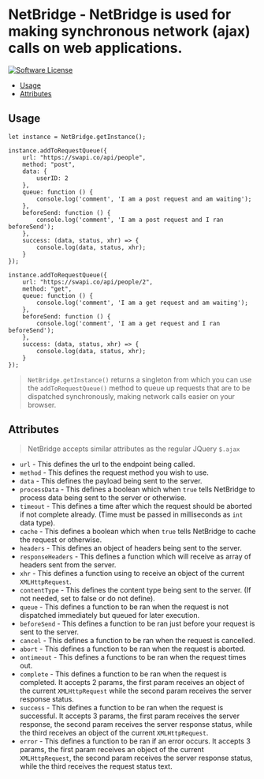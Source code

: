 # NetBridge - NetBridge is used for making synchronous network (ajax) calls on web applications.

[![Software License](https://img.shields.io/badge/license-MIT-brightgreen.svg?style=flat-square)](LICENSE.md)

- [Usage](#usage)
- [Attributes](#attributes)

<h2 id="usage"> Usage </h2>

```
let instance = NetBridge.getInstance();

instance.addToRequestQueue({
    url: "https://swapi.co/api/people",
    method: "post",
    data: {
        userID: 2
    },
    queue: function () {
        console.log('comment', 'I am a post request and am waiting');
    },
    beforeSend: function () {
        console.log('comment', 'I am a post request and I ran beforeSend');
    },
    success: (data, status, xhr) => {
        console.log(data, status, xhr);
    }
});

instance.addToRequestQueue({
    url: "https://swapi.co/api/people/2",
    method: "get",
    queue: function () {
        console.log('comment', 'I am a get request and am waiting');
    },
    beforeSend: function () {
        console.log('comment', 'I am a get request and I ran beforeSend');
    },
    success: (data, status, xhr) => {
        console.log(data, status, xhr);
    }
});
```

> `NetBridge.getInstance()` returns a singleton from which you can use the `addToRequestQueue()` method
to queue up requests that are to be dispatched synchronously, making network calls easier on your browser.

<h2 id="attributes"> Attributes </h2>

> NetBridge accepts similar attributes as the regular JQuery `$.ajax`

- `url` - This defines the url to the endpoint being called.
- `method` - This defines the request method you wish to use.
- `data` - This defines the payload being sent to the server.
- `processData` - This defines a boolean which when `true` tells NetBridge to process data being sent to the server or otherwise.
- `timeout` - This defines a time after which the request should be aborted if not complete already. (Time must be passed in milliseconds as `int` data type).
- `cache` - This defines a boolean which when `true` tells NetBridge to cache the request or otherwise.
- `headers` - This defines an object of headers being sent to the server. 
- `responseHeaders` - This defines a function which will receive as array of headers sent from the server.
- `xhr` - This defines a function using to receive an object of the current `XMLHttpRequest`.
- `contentType` - This defines the content type being sent to the server. (If not needed, set to false or do not define).
- `queue` - This defines a function to be ran when the request is not dispatched immediately but queued for later execution.
- `beforeSend` - This defines a function to be ran just before your request is sent to the server.
- `cancel` - This defines a function to be ran when the request is cancelled.
- `abort` - This defines a function to be ran when the request is aborted.
- `ontimeout` - This defines a functions to be ran when the request times out.
- `complete` - This defines a function to be ran when the request is completed. It accepts 2 params, the first param receives an object of the current `XMLHttpRequest` while the second param receives the server response status.
- `success` - This defines a function to be ran when the request is successful. It accepts 3 params, the first param receives the server response, the second param receives the server response status, while the third receives an object of the current `XMLHttpRequest`.
- `error` - This defines a function to be ran if an error occurs. It accepts 3 params, the first param receives an object of the current `XMLHttpRequest`, the second param receives the server response status, while the third receives the request status text.